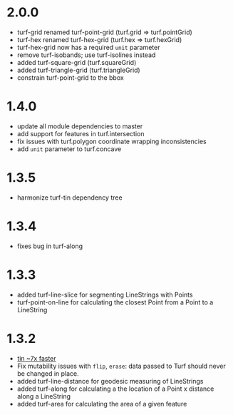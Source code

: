 # 2.0.0

* turf-grid renamed turf-point-grid (turf.grid => turf.pointGrid)
* turf-hex renamed turf-hex-grid (turf.hex => turf.hexGrid)
* turf-hex-grid now has a required `unit` parameter
* remove turf-isobands; use turf-isolines instead
* added turf-square-grid (turf.squareGrid)
* added turf-triangle-grid (turf.triangleGrid)
* constrain turf-point-grid to the bbox

# 1.4.0

* update all module dependencies to master
* add support for features in turf.intersection
* fix issues with turf.polygon coordinate wrapping inconsistencies
* add `unit` parameter to turf.concave

# 1.3.5

* harmonize turf-tin dependency tree

# 1.3.4

* fixes bug in turf-along

# 1.3.3

* added turf-line-slice for segmenting LineStrings with Points
* turf-point-on-line for calculating the closest Point from a Point to a LineString

# 1.3.2

* [tin ~7x faster](https://github.com/Turfjs/turf-tin/commit/595f732435b3b7bd977cdbe996bce60cbfc490e7)
* Fix mutability issues with `flip`, `erase`: data passed to Turf should
  never be changed in place.
* added turf-line-distance for geodesic measuring of LineStrings
* added turf-along for calculating a the location of a Point x distance along a LineString
* added turf-area for calculating the area of a given feature
